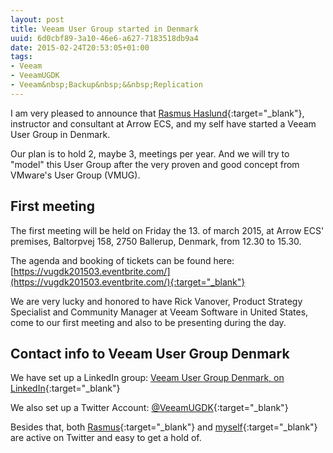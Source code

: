```yaml
---
layout: post
title: Veeam User Group started in Denmark
uuid: 6d0cbf89-3a10-46e6-a627-7183518db9a4
date: 2015-02-24T20:53:05+01:00
tags:
- Veeam
- VeeamUGDK
- Veeam&nbsp;Backup&nbsp;&&nbsp;Replication
---
```

I am very pleased to announce that [Rasmus Haslund](http://www.perfectcloud.org){:target="_blank"}, instructor and consultant at Arrow ECS, and my self have started a Veeam User Group in Denmark.

Our plan is to hold 2, maybe 3, meetings per year. And we will try to "model" this User Group after the very proven and good concept from VMware's User Group (VMUG)<!--break-->.

## First meeting

The first meeting will be held on Friday the 13. of march 2015, at Arrow ECS' premises, Baltorpvej 158, 2750 Ballerup, Denmark, from 12.30 to 15.30.

The agenda and booking of tickets can be found here:
[https://vugdk201503.eventbrite.com/](https://vugdk201503.eventbrite.com/){:target="_blank"}

We are very lucky and honored to have Rick Vanover, Product Strategy Specialist and Community Manager at Veeam Software in United States, come to our first meeting and also to be presenting during the day.

## Contact info to Veeam User Group Denmark

We have set up a LinkedIn group:
[Veeam User Group Denmark, on LinkedIn](https://www.linkedin.com/groups?home=&gid=6927575){:target="_blank"}

We also set up a Twitter Account:
[@VeeamUGDK](https://twitter.com/veeamugdk){:target="_blank"}

Besides that, both [Rasmus](https://twitter.com/haslund){:target="_blank"} and [myself](https://twitter.com/Hazenet){:target="_blank"} are active on Twitter and easy to get a hold of.